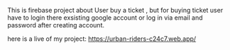 This is firebase project about User buy a ticket , but for buying ticket user have to login there exsisting google account or log in via email and password after creating account.

here is a live of my project: https://urban-riders-c24c7.web.app/

